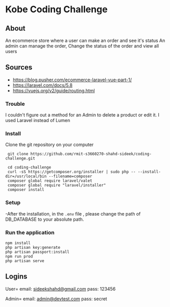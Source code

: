 # Kobe Coding Challenge 


## About
An ecommerce store where a user can make an order and see it's status
An admin can manage the order, Change the status of the order and view all users

## Sources
- https://blog.pusher.com/ecommerce-laravel-vue-part-1/
- https://laravel.com/docs/5.8
- https://vuejs.org/v2/guide/routing.html

### Trouble 
I couldn't figure out a method for an Admin to delete a product or edit it. 
I used Laravel instead of Lumen 


### Install
Clone the git repository on your computer

``` git clone https://github.com/rmit-s3660270-shahd-sideek/coding-challenge.git```


```
 cd coding-challenge
 curl -sS https://getcomposer.org/installer | sudo php -- --install-dir=/usr/local/bin --filename=composer
 composer global require laravel/valet
 composer global require "laravel/installer"
 composer install
```


### Setup
-After the installation, in  the `.env` file , please change the path of  DB_DATABASE to your absolute path. 



### Run the application
```
npm install
php artisan key:generate
php artisan passport:install
npm run prod
php artisan serve
```

## Logins
User=
email: sideekshahd@gmail.com
pass: 123456

Admin=
email: admin@devtest.com
pass: secret
